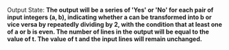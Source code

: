 Output State: **The output will be a series of 'Yes' or 'No' for each pair of input integers (a, b), indicating whether a can be transformed into b or vice versa by repeatedly dividing by 2, with the condition that at least one of a or b is even. The number of lines in the output will be equal to the value of t. The value of t and the input lines will remain unchanged.**